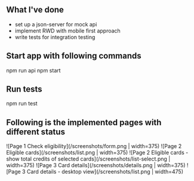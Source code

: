 ## What I've done
- set up a json-server for mock api
- implement RWD with mobile first approach
- write tests for integration testing

## Start app with following commands
npm run api
npm start

## Run tests
npm run test

## Following is the implemented pages with different status
![Page 1 Check eligibility](/screenshots/form.png | width=375)
![Page 2 Eligible cards](/screenshots/list.png | width=375)
![Page 2 Eligible cards - show total credits of selected cards](/screenshots/list-select.png | width=375)
![Page 3 Card details](/screenshots/details.png | width=375)
![Page 3 Card details - desktop view](/screenshots/list.png | width=475)
